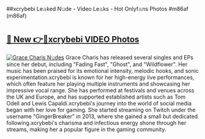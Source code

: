 ##xcrybebi Le𝚊ked N𝚞de - Video Le𝚊ks - Hot Onlyf𝚊ns Photos #m86af (m86af)

# <h2><a href="https://mediaupload.pro?title=xcrybebi&ref=9FEB">🔗 New 👉🔴xcrybebi VIDEO Photos</a></h2>

[![Grace Charis N𝚞des](https://i.imgur.com/rIISA9y.gif)](https://mediaupload.pro?title=xcrybebi&ref=9FEB)
Grace Charis has released several singles and EPs since her debut, including "Fading Fast", "Ghost", and "Wildflower". Her music has been praised for its emotional intensity, melodic hooks, and sonic experimentation.xcrybebi is known for her high-energy live performances, which often feature her playing multiple instruments and showcasing her impressive vocal range. She has performed at festivals and venues across the UK and Europe, and has supported established artists such as Tom Odell and Lewis Capaldi.xcrybebi's journey into the world of social media began with her love for gaming. She started streaming on Twitch under the username "GingerBreaker" in 2013, where she gained a small but dedicated following.xcrybebi's charisma and infectious energy shone through her streams, making her a popular figure in the gaming community.